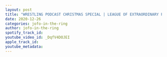 ```yaml
---
layout: post
title: "WRESTLING PODCAST CHRISTMAS SPECIAL | LEAGUE OF EXTRAORDINARY PODCASTS"
date: 2020-12-26
categories: jofo-in-the-ring
author: jofo-in-the-ring
spotify_track_id: 
youtube_video_id: _DqfV4DOJEI
apple_track_id: 
youtube_metadata: 
---
```


